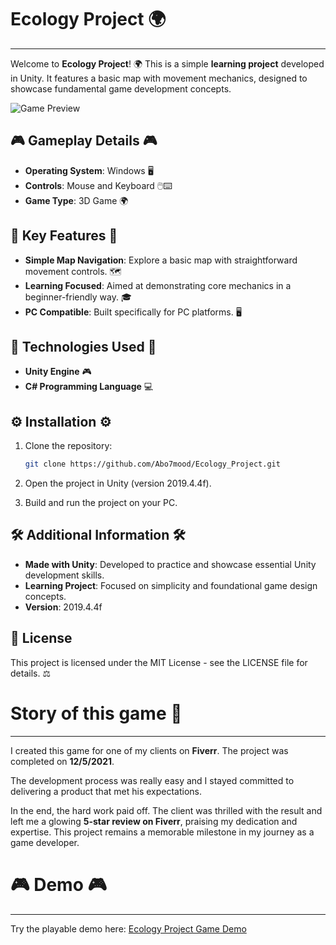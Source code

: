 # Ecology Project 🌍
--------------------------

Welcome to **Ecology Project**! 🌍 This is a simple **learning project** developed in Unity. It features a basic map with movement mechanics, designed to showcase fundamental game development concepts.

![Game Preview](https://i.postimg.cc/yYC5H5c3/2024-12-11-105326.png)


## 🎮 Gameplay Details 🎮

- **Operating System**: Windows 🖥️
- **Controls**: Mouse and Keyboard 🖱️⌨️
- **Game Type**: 3D Game 🌍

## 🌟 Key Features 🌟

- **Simple Map Navigation**: Explore a basic map with straightforward movement controls. 🗺️
- **Learning Focused**: Aimed at demonstrating core mechanics in a beginner-friendly way. 🎓
- **PC Compatible**: Built specifically for PC platforms. 🖥️

## 🔧 Technologies Used 🔧

- **Unity Engine** 🎮
- **C# Programming Language** 💻

## ⚙️ Installation ⚙️

1. Clone the repository:

   ```bash
   git clone https://github.com/Abo7mood/Ecology_Project.git
   ```
2. Open the project in Unity (version 2019.4.4f).
3. Build and run the project on your PC.

## 🛠️ Additional Information 🛠️

- **Made with Unity**: Developed to practice and showcase essential Unity development skills.
- **Learning Project**: Focused on simplicity and foundational game design concepts.
- **Version**: 2019.4.4f

## 📜 License

This project is licensed under the MIT License - see the LICENSE file for details. ⚖️

# Story of this game 📖
--------------------------


I created this game  for one of my clients on **Fiverr**. The project was completed on **12/5/2021**.

The development process was really easy and I stayed committed to delivering a product that met his expectations. 

In the end, the hard work paid off. The client was thrilled with the result and left me a glowing **5-star review on Fiverr**, praising my dedication and expertise. This project remains a memorable milestone in my journey as a game developer.

# 🎮 Demo 🎮
--------------------------

Try the playable demo here: [Ecology Project Game Demo](https://abo-7mood.itch.io/ecology-project)
